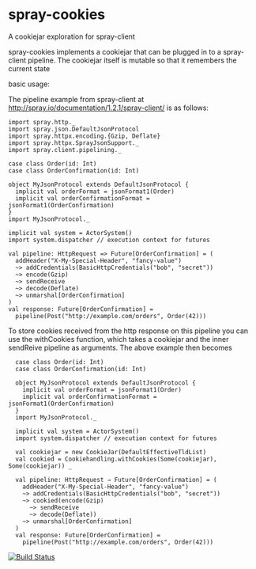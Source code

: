 spray-cookies
=============

A cookiejar exploration for spray-client

spray-cookies implements a cookiejar that can be plugged in to a spray-client pipeline. The cookiejar itself is mutable so that it remembers the current state

basic usage:

The pipeline example from spray-client at http://spray.io/documentation/1.2.1/spray-client/ is as follows:

```
import spray.http._
import spray.json.DefaultJsonProtocol
import spray.httpx.encoding.{Gzip, Deflate}
import spray.httpx.SprayJsonSupport._
import spray.client.pipelining._

case class Order(id: Int)
case class OrderConfirmation(id: Int)

object MyJsonProtocol extends DefaultJsonProtocol {
  implicit val orderFormat = jsonFormat1(Order)
  implicit val orderConfirmationFormat = jsonFormat1(OrderConfirmation)
}
import MyJsonProtocol._

implicit val system = ActorSystem()
import system.dispatcher // execution context for futures

val pipeline: HttpRequest => Future[OrderConfirmation] = (
  addHeader("X-My-Special-Header", "fancy-value")
  ~> addCredentials(BasicHttpCredentials("bob", "secret"))
  ~> encode(Gzip)
  ~> sendReceive
  ~> decode(Deflate)
  ~> unmarshal[OrderConfirmation]
)
val response: Future[OrderConfirmation] =
  pipeline(Post("http://example.com/orders", Order(42)))

```

To store cookies received from the http response on this pipeline you can use the withCookies function, which takes a cookiejar and the inner sendReive pipeline as arguments. The above example then becomes

```
  case class Order(id: Int)
  case class OrderConfirmation(id: Int)

  object MyJsonProtocol extends DefaultJsonProtocol {
    implicit val orderFormat = jsonFormat1(Order)
    implicit val orderConfirmationFormat = jsonFormat1(OrderConfirmation)
  }
  import MyJsonProtocol._

  implicit val system = ActorSystem()
  import system.dispatcher // execution context for futures

  val cookiejar = new CookieJar(DefaultEffectiveTldList)
  val cookied = Cookiehandling.withCookies(Some(cookiejar), Some(cookiejar)) _

  val pipeline: HttpRequest ⇒ Future[OrderConfirmation] = (
    addHeader("X-My-Special-Header", "fancy-value")
    ~> addCredentials(BasicHttpCredentials("bob", "secret"))
    ~> cookied(encode(Gzip)
      ~> sendReceive
      ~> decode(Deflate))
    ~> unmarshal[OrderConfirmation]
  )
  val response: Future[OrderConfirmation] =
    pipeline(Post("http://example.com/orders", Order(42)))

```

[![Build Status](https://travis-ci.org/martijnhoekstra/spray-cookies.png?branch=master)](https://travis-ci.org/martijnhoekstra/spray-cookies)
